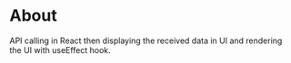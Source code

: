 # About

API calling in React then displaying the received data in UI and rendering the UI with useEffect hook.